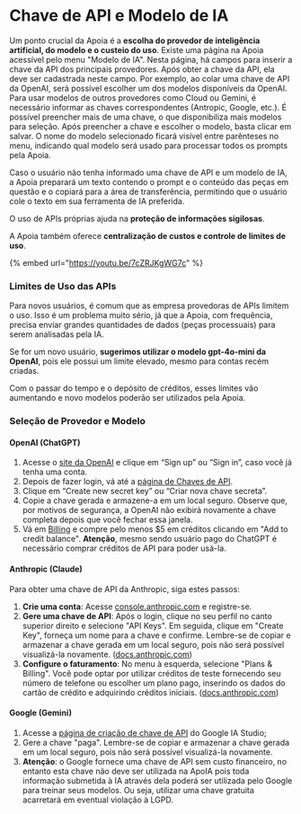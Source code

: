 # Chave de API e Modelo de IA

Um ponto crucial da Apoia é a **escolha do provedor de inteligência artificial, do modelo e o custeio do uso**. Existe uma página na Apoia acessível pelo menu "Modelo de IA". Nesta página, há campos para inserir a chave da API dos principais provedores. Após obter a chave da API, ela deve ser cadastrada neste campo. Por exemplo, ao colar uma chave de API da OpenAI, será possível escolher um dos modelos disponíveis da OpenAI. Para usar modelos de outros provedores como Cloud ou Gemini, é necessário informar as chaves correspondentes (Antropic, Google, etc.). É possível preencher mais de uma chave, o que disponibiliza mais modelos para seleção. Após preencher a chave e escolher o modelo, basta clicar em salvar. O nome do modelo selecionado ficará visível entre parênteses no menu, indicando qual modelo será usado para processar todos os prompts pela Apoia.

Caso o usuário não tenha informado uma chave de API e um modelo de IA, a Apoia preparará um texto contendo o prompt e o conteúdo das peças em questão e o copiará para a área de transferência, permitindo que o usuário cole o texto em sua ferramenta de IA preferida.

O uso de APIs próprias ajuda na **proteção de informações sigilosas**.

A Apoia também oferece **centralização de custos e controle de limites de uso**.

{% embed url="https://youtu.be/7cZRJKgWG7c" %}

### Limites de Uso das APIs

Para novos usuários, é comum que as empresa provedoras de APIs limitem o uso. Isso é um problema muito sério, já que a Apoia, com frequência, precisa enviar grandes quantidades de dados (peças processuais) para serem analisadas pela IA.

Se for um novo usuário, **sugerimos utilizar o modelo gpt-4o-mini da OpenAI**, pois ele possui um limite elevado, mesmo para contas recém criadas.

Com o passar do tempo e o depósito de créditos, esses limites vão aumentando e novo modelos poderão ser utilizados pela Apoia.

### Seleção de Provedor e Modelo

#### OpenAI (ChatGPT)

1. Acesse o [site da OpenAI](https://openai.com/) e clique em “Sign up” ou “Sign in”, caso você já tenha uma conta.
2. Depois de fazer login, vá até a [página de Chaves de API](https://platform.openai.com/api-keys).
3. Clique em “Create new secret key” ou “Criar nova chave secreta”.
4. Copie a chave gerada e armazene-a em um local seguro. Observe que, por motivos de segurança, a OpenAI não exibirá novamente a chave completa depois que você fechar essa janela.
5. Vá em [Billing](https://platform.openai.com/settings/organization/billing/overview) e compre pelo menos $5 em créditos clicando em "Add to credit balance". **Atenção**, mesmo sendo usuário pago do ChatGPT é necessário comprar créditos de API para poder usá-la.

#### Anthropic (Claude)

Para obter uma chave de API da Anthropic, siga estes passos:

1. **Crie uma conta**: Acesse [console.anthropic.com](https://console.anthropic.com/) e registre-se.
2. **Gere uma chave de API**: Após o login, clique no seu perfil no canto superior direito e selecione "API Keys". Em seguida, clique em "Create Key", forneça um nome para a chave e confirme. Lembre-se de copiar e armazenar a chave gerada em um local seguro, pois não será possível visualizá-la novamente. ([docs.anthropic.com](https://docs.anthropic.com/pt/api/getting-started?utm_source=chatgpt.com))
3. **Configure o faturamento**: No menu à esquerda, selecione "Plans & Billing". Você pode optar por utilizar créditos de teste fornecendo seu número de telefone ou escolher um plano pago, inserindo os dados do cartão de crédito e adquirindo créditos iniciais. ([docs.anthropic.com](https://docs.anthropic.com/pt/api/getting-started?utm_source=chatgpt.com))

#### Google (Gemini)

1. Acesse a [página de criação de chave de API](https://aistudio.google.com/app/apikey) do Google IA Studio;
2. Gere a chave "paga". Lembre-se de copiar e armazenar a chave gerada em um local seguro, pois não será possível visualizá-la novamente.
3. **Atenção**: o Google fornece uma chave de API sem custo financeiro, no entanto esta chave não deve ser utilizada na ApoIA pois toda informação submetida à IA através dela poderá ser utilizada pelo Google para treinar seus modelos. Ou seja, utilizar uma chave gratuita acarretará em eventual violação à LGPD.

